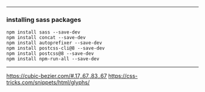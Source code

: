 ________________________________________________________________________

### installing sass packages

    npm install sass --save-dev
    npm install concat --save-dev
    npm install autoprefixer --save-dev
    npm install postcss-cli@8 --save-dev
    npm install postcss@8 --save-dev
    npm install npm-run-all --save-dev


________________________________________________________________________


https://cubic-bezier.com/#.17,.67,.83,.67
https://css-tricks.com/snippets/html/glyphs/

